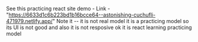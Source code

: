 See this practicing react site demo - 
Link - "https://6633d1c6b223bd1b16bcce64--astonishing-cuchufli-471979.netlify.app/"
Note it -- it is not real model it is a practicing model so its UI is not good and also it is not resposive ok it is react learning practicing model
